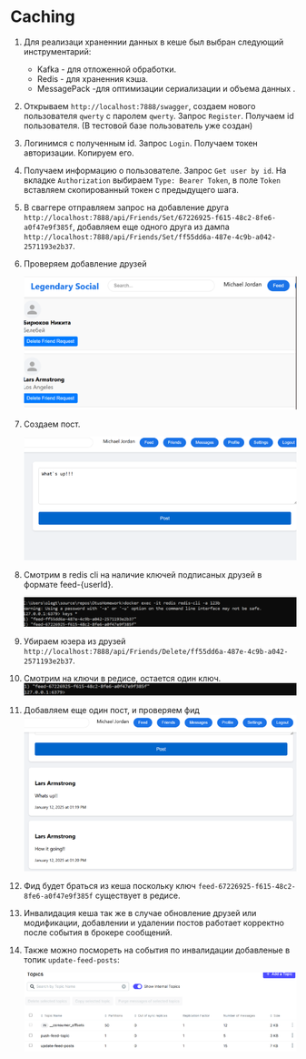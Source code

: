 # Caching
1. Для реализаци храненнии данных в кеше был выбран следующий инструментарий:

   * Kafka - для отложенной обработки.
   * Redis - для храненния кэша.
   * MessagePack -для оптимизации сериализации и объема данных .
3. Открываем `http://localhost:7888/swagger`, создаем нового пользователя `qwerty` с паролем `qwerty`. Запрос `Register`. Получаем id пользователя. (В тестовой базе пользователь уже создан)
4. Логинимся с полученным id. Запрос `Login`. Получаем токен авторизации. Копируем его.
5. Получаем информацию о пользователе. Запрос `Get user by id`. На вкладке `Authorization` выбираем `Type: Bearer Token`, в поле `Token` вставляем скопированный токен с предыдущего шага.
6. В сваггере отправляем запрос на добавление друга `http://localhost:7888/api/Friends/Set/67226925-f615-48c2-8fe6-a0f47e9f385f`, добавляем еще одного друга из дампа `http://localhost:7888/api/Friends/Set/ff55dd6a-487e-4c9b-a042-2571193e2b37`.
7. Проверяем добавление друзей
   
   ![friends](https://github.com/olegtar83/OtusHomework/blob/master/Reports/Cache/get-friends.png)
8. Создаем пост.

   ![post](https://github.com/olegtar83/OtusHomework/blob/master/Reports/Cache/create-post.png)
9. Смотрим в redis cli на наличие ключей подписаных друзей в формате feed-{userId}.

   ![redis1](https://github.com/olegtar83/OtusHomework/blob/master/Reports/Cache/redis-keys.png)     
11. Убираем юзера из друзей `http://localhost:7888/api/Friends/Delete/ff55dd6a-487e-4c9b-a042-2571193e2b37`.
12. Cмотрим на ключи в редисе, остается один ключ.
   ![redis2](https://github.com/olegtar83/OtusHomework/blob/master/Reports/Cache/delete-friend-redis.png)     
13. Добавляем еще один пост, и проверяем фид
   ![feed](https://github.com/olegtar83/OtusHomework/blob/master/Reports/Cache/get-posts.png)
 
14. Фид будет браться из кеша поcкольку ключ `feed-67226925-f615-48c2-8fe6-a0f47e9f385f` существует в 
    редисе.
13. Инвалидация кеша так же в случае обновление друзей или модификации, добавлении и удалении постов работает корректно 
    после события в брокере сообщений.
14. Также можно посмореть на события по инвалидации добавленые в топик `update-feed-posts`:
    
    ![kafka](https://github.com/olegtar83/OtusHomework/blob/master/Reports/Cache/kafka-cache.png)
